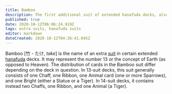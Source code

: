```yaml
---
title: Bamboo
description: The first additional suit of extended hanafuda decks, also known as the Earth suit
published: true
date: 2020-10-12T06:06:24.919Z
tags: extra suits, hanafuda suits
editor: markdown
dateCreated: 2020-10-12T04:36:41.045Z
---
```


Bamboo [竹 - たけ, *take*] is the name of an extra [suit](/en/hanafuda/suits) in certain extended [hanafuda](/en/hanafuda) decks. It may represent the number 13 or the concept of Earth (as opposed to Heaven). The distribution of cards in the Bamboo suit differ depending on the deck in question. In 13-suit decks, this suit generally consists of one Chaff, one Ribbon, one Animal card (one or more Sparrows), and one Bright (either a Statue or a Tiger). In 14-suit decks, it contains instead two Chaffs, one Ribbon, and one Animal (a Tiger).